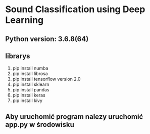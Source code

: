 # Sound Classification using Deep Learning
## Python version: 3.6.8(64)
## librarys
1. pip install numba
2. pip install librosa
3. pip install tensorflow version 2.0
4. pip install sklearn
5. pip install pandas
6. pip install keras
7. pip install kivy
## Aby uruchomić program nalezy uruchomić app.py w środowisku
